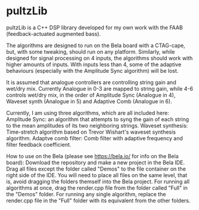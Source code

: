 # pultzLib

pultzLib is a C++ DSP library developed for my own work with the FAAB (feedback-actuated augmented bass). 

The algorithms are designed to run on the Bela board with a CTAG-cape, but, with some tweaking, should run on any platform. Similarly, while designed for signal processing on 4 inputs, the algorithms should work with higher amounts of inputs. With inputs less than 4, some of the adaptive behaviours (especially with the Amplitude Sync algorithm) will be lost. 

It is assumed that analogue controllers are controlling string gain and wet/dry mix. Currently Analogue in 0-3 are mapped to string gain, while 4-6 controls wet/dry mix, in the order of Amplitude Sync (Analogue in 4), Waveset synth (Analogue in 5) and Adaptive Comb (Analogue in 6).

Currently, I am using three algorithms, which are all included here:
Amplitude Sync: an algorithm that attempts to syng the gain of each string to the mean amplitudes of its two neighboring strings.
Waveset synthesis: Time-stretch algorithm based on Trevor Wishart's waveset synthesis algorithm.
Adaptve comb filter: Comb filter with adaptive frequency and filter feedback coefficient.

How to use on the Bela (please see https://bela.io/ for info on the Bela board):
Download the repository and make a new project in the Bela IDE. Drag all files except the folder called "Demos" to the file container on the right side of the IDE. You will need to place all files on the same level, that is, avoid dragging the folders themself into the Bela project. For running all algorithms at once, drag the render.cpp file from the folder called "Full" in the "Demos" folder. For running any single algorithm, replace the render.cpp file in the "Full" folder with its equivalent from the other folders.


